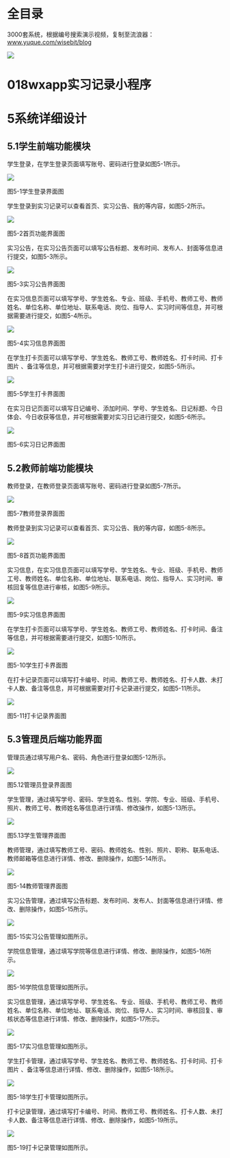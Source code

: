 # 全目录

3000套系统，根据编号搜索演示视频，复制至流浪器：www.yuque.com/wisebit/blog


![](https://bitwise.oss-cn-heyuan.aliyuncs.com/2024/11/06/qq_wechat.png)
# 018wxapp实习记录小程序
# 5系统详细设计
## 5.1学生前端功能模块
学生登录，在学生登录页面填写账号、密码进行登录如图5-1所示。

![](/md/blog.014.png)

图5-1学生登录界面图




学生登录到实习记录可以查看首页、实习公告、我的等内容，如图5-2所示。

![](/md/blog.015.png)

图5-2首页功能界面图

实习公告，在实习公告页面可以填写公告标题、发布时间、发布人、封面等信息进行提交，如图5-3所示。

![](/md/blog.016.png)

图5-3实习公告界面图

在实习信息页面可以填写学号、学生姓名、专业、班级、手机号、教师工号、教师姓名、单位名称、单位地址、联系电话、岗位、指导人、实习时间等信息，并可根据需要进行提交，如图5-4所示。

![](/md/blog.017.png)

图5-4实习信息界面图

在学生打卡页面可以填写学号、学生姓名、教师工号、教师姓名、打卡时间、打卡图片 、备注等信息，并可根据需要对学生打卡进行提交，如图5-5所示。

![](/md/blog.018.png)

图5-5学生打卡界面图

在实习日记页面可以填写日记编号、添加时间、学号、学生姓名、日记标题、今日体会、今日收获等信息，并可根据需要对实习日记进行提交，如图5-6所示。

![](/md/blog.019.png)

图5-6实习日记界面图
## 5.2教师前端功能模块
教师登录，在教师登录页面填写账号、密码进行登录如图5-7所示。

![](/md/blog.020.png)

图5-7教师登录界面图




教师登录到实习记录可以查看首页、实习公告、我的等内容，如图5-8所示。

![](/md/blog.021.png)

图5-8首页功能界面图

实习信息，在实习信息页面可以填写学号、学生姓名、专业、班级、手机号、教师工号、教师姓名、单位名称、单位地址、联系电话、岗位、指导人、实习时间、审核回复等信息进行审核，如图5-9所示。

![](/md/blog.022.png)

图5-9实习信息界面图

在学生打卡页面可以填写学号、学生姓名、教师工号、教师姓名、打卡时间、备注等信息，并可根据需要进行提交，如图5-10所示。

![](/md/blog.023.png)

图5-10学生打卡界面图

在打卡记录页面可以填写打卡编号、时间、教师工号、教师姓名、打卡人数、未打卡人数、备注等信息，并可根据需要对打卡记录进行提交，如图5-11所示。

![](/md/blog.024.png)

图5-11打卡记录界面图


## 5.3管理员后端功能界面

管理员通过填写用户名、密码、角色进行登录如图5-12所示。

![](/md/blog.025.png)

图5.12管理员登录界面图

学生管理，通过填写学号、密码、学生姓名、性别、学院、专业、班级、手机号、照片、教师工号、教师姓名等信息进行详情、修改操作，如图5-13所示。

![](/md/blog.026.png)

图5.13学生管理界面图

教师管理，通过填写教师工号、密码、教师姓名、性别、照片、职称、联系电话、教师邮箱等信息进行详情、修改、删除操作，如图5-14所示。

![](/md/blog.027.png)

图5-14教师管理界面图



实习公告管理，通过填写公告标题、发布时间、发布人、封面等信息进行详情、修改、删除操作，如图5-15所示。

![](/md/blog.028.png)

图5-15实习公告管理如图所示。

学院信息管理，通过填写学院等信息进行详情、修改、删除操作，如图5-16所示。

![](/md/blog.029.png)

图5-16学院信息管理如图所示。

实习信息管理，通过填写学号、学生姓名、专业、班级、手机号、教师工号、教师姓名、单位名称、单位地址、联系电话、岗位、指导人、实习时间、审核回复、审核状态等信息进行详情、修改、删除操作，如图5-17所示。

![](/md/blog.030.png)

图5-17实习信息管理如图所示。


学生打卡管理，通过填写学号、学生姓名、教师工号、教师姓名、打卡时间、打卡图片 、备注等信息进行详情、修改、删除操作，如图5-18所示。

![](/md/blog.031.png)

图5-18学生打卡管理如图所示。




打卡记录管理，通过填写打卡编号、时间、教师工号、教师姓名、打卡人数、未打卡人数、备注等信息进行详情、修改、删除操作，如图5-19所示。

![](/md/blog.032.png)

图5-19打卡记录管理如图所示。

















